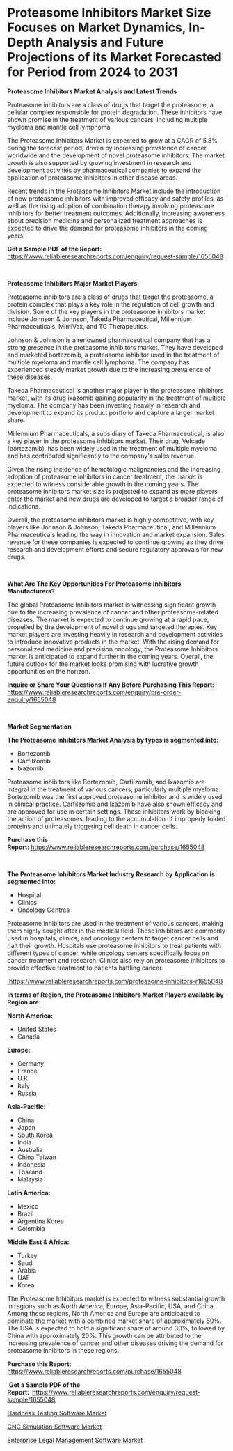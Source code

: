 <p><h1>Proteasome Inhibitors Market Size Focuses on Market Dynamics, In-Depth Analysis and Future Projections of its Market Forecasted for Period from 2024 to 2031</h1></p><p><strong>Proteasome Inhibitors Market Analysis and Latest Trends</strong></p>
<p><p>Proteasome inhibitors are a class of drugs that target the proteasome, a cellular complex responsible for protein degradation. These inhibitors have shown promise in the treatment of various cancers, including multiple myeloma and mantle cell lymphoma.</p><p>The Proteasome Inhibitors Market is expected to grow at a CAGR of 5.8% during the forecast period, driven by increasing prevalence of cancer worldwide and the development of novel proteasome inhibitors. The market growth is also supported by growing investment in research and development activities by pharmaceutical companies to expand the application of proteasome inhibitors in other disease areas.</p><p>Recent trends in the Proteasome Inhibitors Market include the introduction of new proteasome inhibitors with improved efficacy and safety profiles, as well as the rising adoption of combination therapy involving proteasome inhibitors for better treatment outcomes. Additionally, increasing awareness about precision medicine and personalized treatment approaches is expected to drive the demand for proteasome inhibitors in the coming years.</p></p>
<p><strong>Get a Sample PDF of the Report:&nbsp;</strong> <a href="https://www.reliableresearchreports.com/enquiry/request-sample/1655048">https://www.reliableresearchreports.com/enquiry/request-sample/1655048</a></p>
<p>&nbsp;</p>
<p><strong>Proteasome Inhibitors Major Market Players</strong></p>
<p><p>Proteasome inhibitors are a class of drugs that target the proteasome, a protein complex that plays a key role in the regulation of cell growth and division. Some of the key players in the proteasome inhibitors market include Johnson & Johnson, Takeda Pharmaceutical, Millennium Pharmaceuticals, MimiVax, and TG Therapeutics.</p><p>Johnson & Johnson is a renowned pharmaceutical company that has a strong presence in the proteasome inhibitors market. They have developed and marketed bortezomib, a proteasome inhibitor used in the treatment of multiple myeloma and mantle cell lymphoma. The company has experienced steady market growth due to the increasing prevalence of these diseases.</p><p>Takeda Pharmaceutical is another major player in the proteasome inhibitors market, with its drug ixazomib gaining popularity in the treatment of multiple myeloma. The company has been investing heavily in research and development to expand its product portfolio and capture a larger market share.</p><p>Millennium Pharmaceuticals, a subsidiary of Takeda Pharmaceutical, is also a key player in the proteasome inhibitors market. Their drug, Velcade (bortezomib), has been widely used in the treatment of multiple myeloma and has contributed significantly to the company's sales revenue.</p><p>Given the rising incidence of hematologic malignancies and the increasing adoption of proteasome inhibitors in cancer treatment, the market is expected to witness considerable growth in the coming years. The proteasome inhibitors market size is projected to expand as more players enter the market and new drugs are developed to target a broader range of indications.</p><p>Overall, the proteasome inhibitors market is highly competitive, with key players like Johnson & Johnson, Takeda Pharmaceutical, and Millennium Pharmaceuticals leading the way in innovation and market expansion. Sales revenue for these companies is expected to continue growing as they drive research and development efforts and secure regulatory approvals for new drugs.</p></p>
<p>&nbsp;</p>
<p><strong>What Are The Key Opportunities For Proteasome Inhibitors Manufacturers?</strong></p>
<p><p>The global Proteasome Inhibitors market is witnessing significant growth due to the increasing prevalence of cancer and other proteasome-related diseases. The market is expected to continue growing at a rapid pace, propelled by the development of novel drugs and targeted therapies. Key market players are investing heavily in research and development activities to introduce innovative products in the market. With the rising demand for personalized medicine and precision oncology, the Proteasome Inhibitors market is anticipated to expand further in the coming years. Overall, the future outlook for the market looks promising with lucrative growth opportunities on the horizon.</p></p>
<p><strong>Inquire or Share Your Questions If Any Before Purchasing This Report:</strong> <a href="https://www.reliableresearchreports.com/enquiry/pre-order-enquiry/1655048">https://www.reliableresearchreports.com/enquiry/pre-order-enquiry/1655048</a></p>
<p>&nbsp;</p>
<p><strong>Market Segmentation</strong></p>
<p><strong>The Proteasome Inhibitors Market Analysis by types is segmented into:</strong></p>
<p><ul><li>Bortezomib</li><li>Carfilzomib</li><li>Ixazomib</li></ul></p>
<p><p>Proteasome inhibitors like Bortezomib, Carfilzomib, and Ixazomib are integral in the treatment of various cancers, particularly multiple myeloma. Bortezomib was the first approved proteasome inhibitor and is widely used in clinical practice. Carfilzomib and Ixazomib have also shown efficacy and are approved for use in certain settings. These inhibitors work by blocking the action of proteasomes, leading to the accumulation of improperly folded proteins and ultimately triggering cell death in cancer cells.</p></p>
<p><strong>Purchase this Report:&nbsp;</strong><a href="https://www.reliableresearchreports.com/purchase/1655048">https://www.reliableresearchreports.com/purchase/1655048</a></p>
<p>&nbsp;</p>
<p><strong>The Proteasome Inhibitors Market Industry Research by Application is segmented into:</strong></p>
<p><ul><li>Hospital</li><li>Clinics</li><li>Oncology Centres</li></ul></p>
<p><p>Proteasome inhibitors are used in the treatment of various cancers, making them highly sought after in the medical field. These inhibitors are commonly used in hospitals, clinics, and oncology centers to target cancer cells and halt their growth. Hospitals use proteasome inhibitors to treat patients with different types of cancer, while oncology centers specifically focus on cancer treatment and research. Clinics also rely on proteasome inhibitors to provide effective treatment to patients battling cancer.</p></p>
<p><a href="https://www.reliableresearchreports.com/proteasome-inhibitors-r1655048">&nbsp;https://www.reliableresearchreports.com/proteasome-inhibitors-r1655048</a></p>
<p><strong>In terms of Region, the Proteasome Inhibitors Market Players available by Region are:</strong></p>
<p>
    <p> <strong> North America: </strong>
        <ul>
            <li>United States</li>
            <li>Canada</li>
        </ul>
        </p> 
    <p> <strong> Europe: </strong>
        <ul>
            <li>Germany</li>
            <li>France</li>
            <li>U.K.</li>
            <li>Italy</li>
            <li>Russia</li>
        </ul>
        </p> 
    <p> <strong> Asia-Pacific: </strong>
        <ul>
            <li>China</li>
            <li>Japan</li>
            <li>South Korea</li>
            <li>India</li>
            <li>Australia</li>
            <li>China Taiwan</li>
            <li>Indonesia</li>
            <li>Thailand</li>
            <li>Malaysia</li>
        </ul>
        </p> 
    <p> <strong> Latin America: </strong>
        <ul>
            <li>Mexico</li>
            <li>Brazil</li>
            <li>Argentina Korea</li>
            <li>Colombia</li>
        </ul>
        </p> 
    <p> <strong> Middle East & Africa: </strong>
        <ul>
            <li>Turkey</li>
            <li>Saudi</li>
            <li>Arabia</li>
            <li>UAE</li>
            <li>Korea</li>
        </ul>
    </p>
    </p>
<p><p>The Proteasome Inhibitors market is expected to witness substantial growth in regions such as North America, Europe, Asia-Pacific, USA, and China. Among these regions, North America and Europe are anticipated to dominate the market with a combined market share of approximately 50%. The USA is expected to hold a significant share of around 30%, followed by China with approximately 20%. This growth can be attributed to the increasing prevalence of cancer and other diseases driving the demand for proteasome inhibitors in these regions.</p></p>
<p><strong>Purchase this Report: </strong><a href="https://www.reliableresearchreports.com/purchase/1655048">https://www.reliableresearchreports.com/purchase/1655048</a></p>
<p>&nbsp;<strong>Get a Sample PDF of the Report:&nbsp;&nbsp;</strong><a href="https://www.reliableresearchreports.com/enquiry/request-sample/1655048">https://www.reliableresearchreports.com/enquiry/request-sample/1655048</a></p>
<p><strong></strong></p>
<p><p><a href="https://www.linkedin.com/pulse/hardness-testing-software-market-competitive-analysis-trends-nd7df">Hardness Testing Software Market</a></p><p><a href="https://www.linkedin.com/pulse/cnc-simulation-software-market-insight-trends-growth-forecasted-mlo4f">CNC Simulation Software Market</a></p><p><a href="https://www.linkedin.com/pulse/enterprise-legal-management-software-market-size-reveals-best-pauzf">Enterprise Legal Management Software Market</a></p></p>